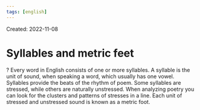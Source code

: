 ```yaml
---
tags: [english] 
---
```

Created: 2022-11-08

# Syllables and metric feet
?
Every word in English consists of one or more syllables. A syllable is the unit of sound, when speaking a word, which usually has one vowel. Syllables provide the beats of the rhythm of poem. Some syllables are stressed, while others are naturally unstressed. When analyzing poetry you can look for the clusters and patterns of stresses in a line. Each unit of stressed and unstressed sound is known as a metric foot.
<!--SR:!2022-11-27,10,230-->